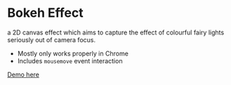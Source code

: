 # Bokeh Effect

a 2D canvas effect which aims to capture the effect of colourful fairy lights seriously out of camera focus.

- Mostly only works properly in Chrome
- Includes `mousemove` event interaction

[Demo here](https://kellymilligan.nz/demo/bokeh/)
